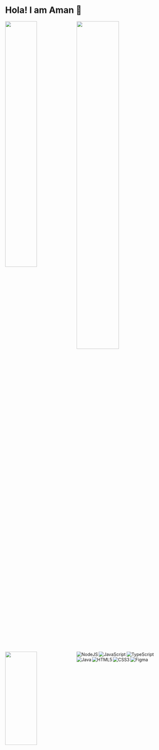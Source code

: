 # Hola! I am Aman 👋

<img width="45%" align="left" src="https://github-readme-stats.vercel.app/api?username=iam-amanxz&show_icons=true&theme=github_dark&bg_color=22272E&v=2"/> 

<img width="52%" src="https://github-readme-stats.vercel.app/api/wakatime?username=iam_amanxz&theme=github_dark&bg_color=22272E&v=2"/> 

<img width="45%" height="300" align="left" src="https://github-readme-stats.vercel.app/api/top-langs/?username=iam-amanxz&layout=compact&theme=github_dark&bg_color=22272E&v=2&langs_count=10"/>   

<img align="left" alt="NodeJS" src="https://img.shields.io/badge/node.js-%2343853D.svg?style=for-the-badge&logo=node-dot-js&logoColor=white"/>

<img  align="left" alt="JavaScript" src="https://img.shields.io/badge/javascript-%23323330.svg?style=for-the-badge&logo=javascript&logoColor=%23F7DF1E"/>

<img alt="TypeScript" src="https://img.shields.io/badge/typescript-%23007ACC.svg?style=for-the-badge&logo=typescript&logoColor=white"/>

<img alt="Java" align="left" src="https://img.shields.io/badge/java-%23ED8B00.svg?style=for-the-badge&logo=java&logoColor=white"/>

<img alt="HTML5" align="left" src="https://img.shields.io/badge/html5-%23E34F26.svg?style=for-the-badge&logo=html5&logoColor=white"/>

<img  align="left" alt="CSS3" src="https://img.shields.io/badge/css3-%231572B6.svg?style=for-the-badge&logo=css3&logoColor=white"/>

<img alt="Figma" src="https://img.shields.io/badge/figma-%23F24E1E.svg?style=for-the-badge&logo=figma&logoColor=white"/>

  

